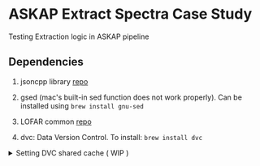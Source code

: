 # ASKAP Extract Spectra Case Study

Testing Extraction logic in ASKAP pipeline

## Dependencies

1. jsoncpp library [repo](https://github.com/open-source-parsers/jsoncpp/)

1. gsed (mac's built-in sed function does not work properly).
Can be installed using `brew install gnu-sed`

1. LOFAR common [repo](https://bitbucket.csiro.au/projects/askapsdp/repos/lofar-common/browse)

1. dvc: Data Version Control. To install: `brew install dvc`


<details>

<summary>Setting DVC shared cache ( WIP )</summary>

In this project, we are using shared cache instead of dvc remote, to share data files among all collaborators.
The cache is being shared through Google Shared Drive, which is synced with local machine using Google Drive Application.
To setup:

1. Get the Google Drive Application, sign in using TW google account. This will create a drive mount point in your mac.
Inside the `<Google Drive Mount Point>/Shared drives/E4R/Projects/CSIRO - yandasoft/extract-spectra-cst-remote`, you will see the required data files.

1. To setup that folder as the cache folder for your local project repository, run the following command inside your local project repo:

      ```sh
      dvc config --local cache.dir "<Google Drive Mount Point>/Shared drives/E4R/Projects/CSIRO - yandasoft/extract-spectra-cst-remote"
      ```

      Note: The path "Google Drive Mount Point" varies from user to user

1. Then run `dvc pull` to pull the actual files to local repo

</details>

